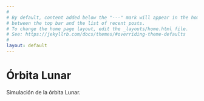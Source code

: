 ```yaml
---
#
# By default, content added below the "---" mark will appear in the home page
# between the top bar and the list of recent posts.
# To change the home page layout, edit the _layouts/home.html file.
# See: https://jekyllrb.com/docs/themes/#overriding-theme-defaults
#
layout: default
---
```


<script src="./p5.js"></script>
<script src="./p5.sound.js"></script>

<style>
.center {
  margin: auto;
  width: 1000px;
}
</style>

# Órbita Lunar

Simulación de la órbita Lunar.

<div id="simple-sketch-holder" class="center" style="position: relative; ">
	<script type="text/javascript" src="./sketch.js"></script>
</div>

